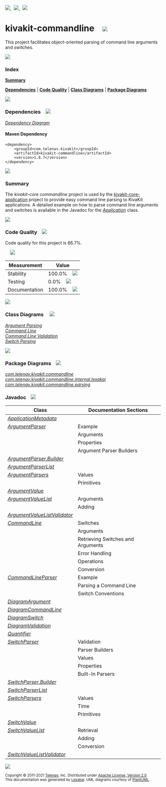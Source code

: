 [//]: # (start-user-text)

<a href="https://www.kivakit.org">
<img src="https://telenav.github.io/telenav-assets/images/icons/web-32.png" srcset="https://telenav.github.io/telenav-assets/images/icons/web-32-2x.png 2x"/>
</a>
&nbsp;
<a href="https://twitter.com/openkivakit">
<img src="https://telenav.github.io/telenav-assets/images/logos/twitter/twitter-32.png" srcset="https://telenav.github.io/telenav-assets/images/logos/twitter/twitter-32-2x.png 2x"/>
</a>
&nbsp;
<a href="https://kivakit.zulipchat.com">
<img src="https://telenav.github.io/telenav-assets/images/logos/zulip/zulip-32.png" srcset="https://telenav.github.io/telenav-assets/images/logos/zulip/zulip-32-2x.png 2x"/>
</a>

[//]: # (end-user-text)

# kivakit-commandline &nbsp;&nbsp; <img src="https://telenav.github.io/telenav-assets/images/icons/command-line-48.png" srcset="https://telenav.github.io/telenav-assets/images/icons/command-line-48-2x.png 2x"/>

This project facilitates object-oriented parsing of command line arguments and switches.

<img src="https://telenav.github.io/telenav-assets/images/separators/horizontal-line-512.png" srcset="https://telenav.github.io/telenav-assets/images/separators/horizontal-line-512-2x.png 2x"/>

### Index

[**Summary**](#summary)  

[**Dependencies**](#dependencies) | [**Code Quality**](#code-quality) | [**Class Diagrams**](#class-diagrams) | [**Package Diagrams**](#package-diagrams)

<img src="https://telenav.github.io/telenav-assets/images/separators/horizontal-line-512.png" srcset="https://telenav.github.io/telenav-assets/images/separators/horizontal-line-512-2x.png 2x"/>

### Dependencies <a name="dependencies"></a> &nbsp;&nbsp; <img src="https://telenav.github.io/telenav-assets/images/icons/dependencies-32.png" srcset="https://telenav.github.io/telenav-assets/images/icons/dependencies-32-2x.png 2x"/>

[*Dependency Diagram*](https://www.kivakit.org/1.8.7/lexakai/kivakit/kivakit-commandline/documentation/diagrams/dependencies.svg)

#### Maven Dependency

    <dependency>
        <groupId>com.telenav.kivakit</groupId>
        <artifactId>kivakit-commandline</artifactId>
        <version>1.8.7</version>
    </dependency>

<img src="https://telenav.github.io/telenav-assets/images/separators/horizontal-line-128.png" srcset="https://telenav.github.io/telenav-assets/images/separators/horizontal-line-128-2x.png 2x"/>

[//]: # (start-user-text)

### Summary <a name = "summary"></a>

The *kivakit-core commandline* project is used by the [kivakit-core-application](../application/README.md) project to provide easy
command line parsing to KivaKit applications. A detailed example on how to parse command line
arguments and switches is available in the Javadoc for the [*Application*](https://telenav.github.io/kivakit/javadoc/kivakit.core.application/com/telenav/kivakit/core/application/Application.html) class.

[//]: # (end-user-text)

<img src="https://telenav.github.io/telenav-assets/images/separators/horizontal-line-128.png" srcset="https://telenav.github.io/telenav-assets/images/separators/horizontal-line-128-2x.png 2x"/>

### Code Quality <a name="code-quality"></a> &nbsp;&nbsp; <img src="https://telenav.github.io/telenav-assets/images/icons/ruler-32.png" srcset="https://telenav.github.io/telenav-assets/images/icons/ruler-32-2x.png 2x"/>

Code quality for this project is 66.7%.  
  
&nbsp; &nbsp; <img src="https://telenav.github.io/telenav-assets/images/meters/meter-70-96.png" srcset="https://telenav.github.io/telenav-assets/images/meters/meter-70-96-2x.png 2x"/>

| Measurement   | Value                    |
|---------------|--------------------------|
| Stability     | 100.0%&nbsp; &nbsp; <img src="https://telenav.github.io/telenav-assets/images/meters/meter-100-96.png" srcset="https://telenav.github.io/telenav-assets/images/meters/meter-100-96-2x.png 2x"/>     |
| Testing       | 0.0%&nbsp; &nbsp; <img src="https://telenav.github.io/telenav-assets/images/meters/meter-0-96.png" srcset="https://telenav.github.io/telenav-assets/images/meters/meter-0-96-2x.png 2x"/>       |
| Documentation | 100.0%&nbsp; &nbsp; <img src="https://telenav.github.io/telenav-assets/images/meters/meter-100-96.png" srcset="https://telenav.github.io/telenav-assets/images/meters/meter-100-96-2x.png 2x"/> |

<img src="https://telenav.github.io/telenav-assets/images/separators/horizontal-line-128.png" srcset="https://telenav.github.io/telenav-assets/images/separators/horizontal-line-128-2x.png 2x"/>

### Class Diagrams <a name="class-diagrams"></a> &nbsp; &nbsp; <img src="https://telenav.github.io/telenav-assets/images/icons/diagram-40.png" srcset="https://telenav.github.io/telenav-assets/images/icons/diagram-40-2x.png 2x"/>

[*Argument Parsing*](https://www.kivakit.org/1.8.7/lexakai/kivakit/kivakit-commandline/documentation/diagrams/diagram-argument.svg)  
[*Command Line*](https://www.kivakit.org/1.8.7/lexakai/kivakit/kivakit-commandline/documentation/diagrams/diagram-command-line.svg)  
[*Command Line Validation*](https://www.kivakit.org/1.8.7/lexakai/kivakit/kivakit-commandline/documentation/diagrams/diagram-validation.svg)  
[*Switch Parsing*](https://www.kivakit.org/1.8.7/lexakai/kivakit/kivakit-commandline/documentation/diagrams/diagram-switch.svg)

<img src="https://telenav.github.io/telenav-assets/images/separators/horizontal-line-128.png" srcset="https://telenav.github.io/telenav-assets/images/separators/horizontal-line-128-2x.png 2x"/>

### Package Diagrams <a name="package-diagrams"></a> &nbsp;&nbsp; <img src="https://telenav.github.io/telenav-assets/images/icons/box-24.png" srcset="https://telenav.github.io/telenav-assets/images/icons/box-24-2x.png 2x"/>

[*com.telenav.kivakit.commandline*](https://www.kivakit.org/1.8.7/lexakai/kivakit/kivakit-commandline/documentation/diagrams/com.telenav.kivakit.commandline.svg)  
[*com.telenav.kivakit.commandline.internal.lexakai*](https://www.kivakit.org/1.8.7/lexakai/kivakit/kivakit-commandline/documentation/diagrams/com.telenav.kivakit.commandline.internal.lexakai.svg)  
[*com.telenav.kivakit.commandline.parsing*](https://www.kivakit.org/1.8.7/lexakai/kivakit/kivakit-commandline/documentation/diagrams/com.telenav.kivakit.commandline.parsing.svg)

### Javadoc <a name="code-quality"></a> &nbsp;&nbsp; <img src="https://telenav.github.io/telenav-assets/images/icons/books-24.png" srcset="https://telenav.github.io/telenav-assets/images/icons/books-24-2x.png 2x"/>

| Class | Documentation Sections  |
|-------|-------------------------|
| [*ApplicationMetadata*](https://www.kivakit.org/1.8.7/javadoc/kivakit/kivakit-commandline/com/telenav/kivakit/commandline/ApplicationMetadata.html) |  |  
| [*ArgumentParser*](https://www.kivakit.org/1.8.7/javadoc/kivakit/kivakit-commandline/com/telenav/kivakit/commandline/ArgumentParser.html) | Example |  
| | Arguments |  
| | Properties |  
| | Argument Parser Builders |  
| [*ArgumentParser.Builder*](https://www.kivakit.org/1.8.7/javadoc/kivakit/kivakit-commandline/com/telenav/kivakit/commandline/ArgumentParser.Builder.html) |  |  
| [*ArgumentParserList*](https://www.kivakit.org/1.8.7/javadoc/kivakit/kivakit-commandline/com/telenav/kivakit/commandline/parsing/ArgumentParserList.html) |  |  
| [*ArgumentParsers*](https://www.kivakit.org/1.8.7/javadoc/kivakit/kivakit-commandline/com/telenav/kivakit/commandline/ArgumentParsers.html) | Values |  
| | Primitives |  
| [*ArgumentValue*](https://www.kivakit.org/1.8.7/javadoc/kivakit/kivakit-commandline/com/telenav/kivakit/commandline/ArgumentValue.html) |  |  
| [*ArgumentValueList*](https://www.kivakit.org/1.8.7/javadoc/kivakit/kivakit-commandline/com/telenav/kivakit/commandline/ArgumentValueList.html) | Arguments |  
| | Adding |  
| [*ArgumentValueListValidator*](https://www.kivakit.org/1.8.7/javadoc/kivakit/kivakit-commandline/com/telenav/kivakit/commandline/parsing/ArgumentValueListValidator.html) |  |  
| [*CommandLine*](https://www.kivakit.org/1.8.7/javadoc/kivakit/kivakit-commandline/com/telenav/kivakit/commandline/CommandLine.html) | Switches |  
| | Arguments |  
| | Retrieving Switches and Arguments |  
| | Error Handling |  
| | Operations |  
| | Conversion |  
| [*CommandLineParser*](https://www.kivakit.org/1.8.7/javadoc/kivakit/kivakit-commandline/com/telenav/kivakit/commandline/CommandLineParser.html) | Example |  
| | Parsing a Command Line |  
| | Switch Conventions |  
| [*DiagramArgument*](https://www.kivakit.org/1.8.7/javadoc/kivakit/kivakit-commandline/com/telenav/kivakit/commandline/internal/lexakai/DiagramArgument.html) |  |  
| [*DiagramCommandLine*](https://www.kivakit.org/1.8.7/javadoc/kivakit/kivakit-commandline/com/telenav/kivakit/commandline/internal/lexakai/DiagramCommandLine.html) |  |  
| [*DiagramSwitch*](https://www.kivakit.org/1.8.7/javadoc/kivakit/kivakit-commandline/com/telenav/kivakit/commandline/internal/lexakai/DiagramSwitch.html) |  |  
| [*DiagramValidation*](https://www.kivakit.org/1.8.7/javadoc/kivakit/kivakit-commandline/com/telenav/kivakit/commandline/internal/lexakai/DiagramValidation.html) |  |  
| [*Quantifier*](https://www.kivakit.org/1.8.7/javadoc/kivakit/kivakit-commandline/com/telenav/kivakit/commandline/Quantifier.html) |  |  
| [*SwitchParser*](https://www.kivakit.org/1.8.7/javadoc/kivakit/kivakit-commandline/com/telenav/kivakit/commandline/SwitchParser.html) | Validation |  
| | Parser Builders |  
| | Values |  
| | Properties |  
| | Built-In Parsers |  
| [*SwitchParser.Builder*](https://www.kivakit.org/1.8.7/javadoc/kivakit/kivakit-commandline/com/telenav/kivakit/commandline/SwitchParser.Builder.html) |  |  
| [*SwitchParserList*](https://www.kivakit.org/1.8.7/javadoc/kivakit/kivakit-commandline/com/telenav/kivakit/commandline/parsing/SwitchParserList.html) |  |  
| [*SwitchParsers*](https://www.kivakit.org/1.8.7/javadoc/kivakit/kivakit-commandline/com/telenav/kivakit/commandline/SwitchParsers.html) | Values |  
| | Time |  
| | Primitives |  
| [*SwitchValue*](https://www.kivakit.org/1.8.7/javadoc/kivakit/kivakit-commandline/com/telenav/kivakit/commandline/SwitchValue.html) |  |  
| [*SwitchValueList*](https://www.kivakit.org/1.8.7/javadoc/kivakit/kivakit-commandline/com/telenav/kivakit/commandline/SwitchValueList.html) | Retrieval |  
| | Adding |  
| | Conversion |  
| [*SwitchValueListValidator*](https://www.kivakit.org/1.8.7/javadoc/kivakit/kivakit-commandline/com/telenav/kivakit/commandline/parsing/SwitchValueListValidator.html) |  |  

[//]: # (start-user-text)



[//]: # (end-user-text)

<img src="https://telenav.github.io/telenav-assets/images/separators/horizontal-line-512.png" srcset="https://telenav.github.io/telenav-assets/images/separators/horizontal-line-512-2x.png 2x"/>

<sub>Copyright &#169; 2011-2021 [Telenav](https://telenav.com), Inc. Distributed under [Apache License, Version 2.0](LICENSE)</sub>  
<sub>This documentation was generated by [Lexakai](https://lexakai.org). UML diagrams courtesy of [PlantUML](https://plantuml.com).</sub>
